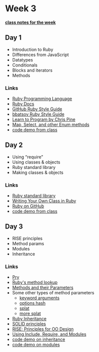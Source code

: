 # Week 3

#### [class notes for the week](notes/)

## Day 1

- Introduction to Ruby
- Differences from JavaScript
- Datatypes
- Conditionals
- Blocks and iterators
- Methods

### Links

- [Ruby Programming Language](https://www.ruby-lang.org/en/)
- [Ruby Docs](http://ruby-doc.org/core-2.5.0/)
- [GitHub Ruby Style Guide](https://github.com/github/rubocop-github/blob/master/STYLEGUIDE.md)
- [bbatsov Ruby Style Guide](https://github.com/bbatsov/ruby-style-guide#source-code-layout)
- [Learn to Program by Chris Pine](https://pine.fm/LearnToProgram/)
- [Map, Select, and other Enum methods](http://www.eriktrautman.com/posts/ruby-explained-map-select-and-other-enumerable-methods)
- [code demo from class](notes/monday_class_demo.rb)

## Day 2

- Using “require”
- Using classes & objects
- Ruby standard library
- Making classes & objects

### Links

- [Ruby standard library](http://ruby-doc.org/stdlib-2.5.0/)
- [Writing Your Own Class in Ruby](http://rubylearning.com/satishtalim/writing_our_own_class_in_ruby.html)
- [Ruby on GitHub](https://github.com/topics/ruby)
- [code demo from class](notes/oop-phones)

## Day 3

- RISE principles
- Method params
- Modules
- Inheritance

### Links

- [Pry](https://github.com/pry/pry)
- [Ruby's method lookup](https://practicingruby.com/articles/method-lookup-1)
- [Methods and their Parameters](https://ruby-doc.com/docs/ProgrammingRuby/html/tut_methods.html)
- Some other types of method parameters
  - [keyword arguments](https://robots.thoughtbot.com/ruby-2-keyword-arguments)
  - [options hash](http://blog.rlmflores.me/blog/2012/07/16/method-with-options/)
  - [splat](https://devblast.com/b/ruby-splat-operator/)
  - [more splat](http://www.monkeyandcrow.com/blog/the_strange_ruby_splat/)
- [Ruby Inheritance](http://rubylearning.com/satishtalim/ruby_inheritance.html)
- [SOLID principles](https://robots.thoughtbot.com/back-to-basics-solid)
- [RISE: Principles for OO Design](notes/rise.rb)
- [Using Include, Require, and Modules](https://commandercoriander.net/blog/2012/11/08/include-require-and-modules/)
- [code demo on inheritance](notes/demo-inheritance.rb)
- [code demo on modules](notes/demo-module.rb)
